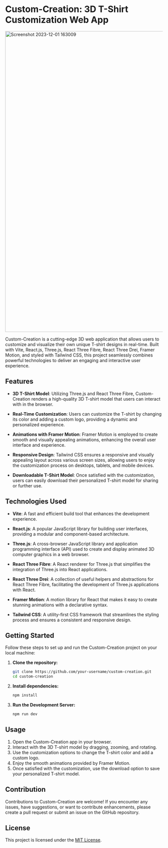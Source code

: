 # Custom-Creation: 3D T-Shirt Customization Web App
<img width="960" alt="Screenshot 2023-12-01 163009" src="https://github.com/HensalDeon/3D_Custom_Model/assets/120702682/9aebd731-6a85-4f6f-96b9-cca45ad0acfc">


Custom-Creation is a cutting-edge 3D web application that allows users to customize and visualize their own unique T-shirt designs in real-time. Built with Vite, React.js, Three.js, React Three Fibre, React Three Drei, Framer Motion, and styled with Tailwind CSS, this project seamlessly combines powerful technologies to deliver an engaging and interactive user experience.

## Features

- **3D T-Shirt Model**: Utilizing Three.js and React Three Fibre, Custom-Creation renders a high-quality 3D T-shirt model that users can interact with in the browser.

- **Real-Time Customization**: Users can customize the T-shirt by changing its color and adding a custom logo, providing a dynamic and personalized experience.

- **Animations with Framer Motion**: Framer Motion is employed to create smooth and visually appealing animations, enhancing the overall user interface and experience.

- **Responsive Design**: Tailwind CSS ensures a responsive and visually appealing layout across various screen sizes, allowing users to enjoy the customization process on desktops, tablets, and mobile devices.

- **Downloadable T-Shirt Model**: Once satisfied with the customization, users can easily download their personalized T-shirt model for sharing or further use.

## Technologies Used

- **Vite**: A fast and efficient build tool that enhances the development experience.

- **React.js**: A popular JavaScript library for building user interfaces, providing a modular and component-based architecture.

- **Three.js**: A cross-browser JavaScript library and application programming interface (API) used to create and display animated 3D computer graphics in a web browser.

- **React Three Fibre**: A React renderer for Three.js that simplifies the integration of Three.js into React applications.

- **React Three Drei**: A collection of useful helpers and abstractions for React Three Fibre, facilitating the development of Three.js applications with React.

- **Framer Motion**: A motion library for React that makes it easy to create stunning animations with a declarative syntax.

- **Tailwind CSS**: A utility-first CSS framework that streamlines the styling process and ensures a consistent and responsive design.

## Getting Started

Follow these steps to set up and run the Custom-Creation project on your local machine:

1. **Clone the repository:**
   ```bash
   git clone https://github.com/your-username/custom-creation.git
   cd custom-creation

2. **Install dependencies:**
   ```bash
   npm install

3. **Run the Development Server:**
   ```bash
   npm run dev

## Usage

1. Open the Custom-Creation app in your browser.
2. Interact with the 3D T-shirt model by dragging, zooming, and rotating.
3. Use the customization options to change the T-shirt color and add a custom logo.
4. Enjoy the smooth animations provided by Framer Motion.
5. Once satisfied with the customization, use the download option to save your personalized T-shirt model.

   
## Contribution
Contributions to Custom-Creation are welcome! If you encounter any issues, have suggestions, or want to contribute enhancements, please create a pull request or submit an issue on the GitHub repository.

## License
This project is licensed under the [MIT License](LICENSE).
